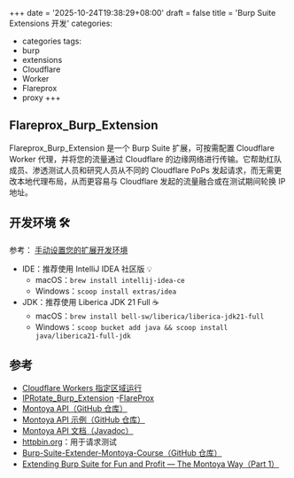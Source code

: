 +++
date = '2025-10-24T19:38:29+08:00'
draft = false
title = 'Burp Suite Extensions 开发'
categories:
  - categories
tags:
  - burp
  - extensions
  - Cloudflare
  - Worker
  - Flareprox
  - proxy
+++

## Flareprox_Burp_Extension

Flareprox_Burp_Extension 是一个 Burp Suite 扩展，可按需配置 Cloudflare Worker 代理，并将您的流量通过 Cloudflare 的边缘网络进行传输。它帮助红队成员、渗透测试人员和研究人员从不同的 Cloudflare PoPs 发起请求，而无需更改本地代理布局，从而更容易与 Cloudflare 发起的流量融合或在测试期间轮换 IP 地址。

## 开发环境 🛠️

参考： [手动设置您的扩展开发环境](https://portswigger.net/burp/documentation/desktop/extend-burp/extensions/creating/set-up/manual-setup)

- IDE：推荐使用 IntelliJ IDEA 社区版 💡
  - macOS：`brew install intellij-idea-ce`
  - Windows：`scoop install extras/idea`
- JDK：推荐使用 Liberica JDK 21 Full ☕️
  - macOS：`brew install bell-sw/liberica/liberica-jdk21-full`
  - Windows：`scoop bucket add java && scoop install java/liberica21-full-jdk`

## 参考

- [Cloudflare Workers 指定区域运行](https://blog.lyc8503.net/post/cloudflare-worker-region/)
- [IPRotate_Burp_Extension](https://github.com/RhinoSecurityLabs/IPRotate_Burp_Extension)
-[FlareProx](https://github.com/MrTurvey/flareprox)
- [Montoya API（GitHub 仓库）](https://github.com/PortSwigger/burp-extensions-montoya-api)
- [Montoya API 示例（GitHub 仓库）](https://github.com/PortSwigger/burp-extensions-montoya-api-examples)
- [Montoya API 文档（Javadoc）](https://portswigger.github.io/burp-extensions-montoya-api/javadoc/)
- [httpbin.org](https://httpbin.org/)：用于请求测试
- [Burp-Suite-Extender-Montoya-Course（GitHub 仓库）](https://github.com/federicodotta/Burp-Suite-Extender-Montoya-Course)
- [Extending Burp Suite for Fun and Profit — The Montoya Way（Part 1）](https://hnsecurity.it/blog/extending-burp-suite-for-fun-and-profit-the-montoya-way-part-1/)
